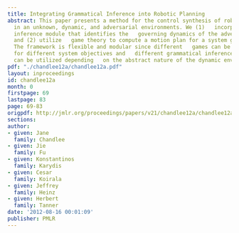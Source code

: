 ```yaml
---
title: Integrating Grammatical Inference into Robotic Planning
abstract: This paper presents a method for the control synthesis of robotic   systems
  in an unknown, dynamic, and adversarial environments. We (1)   incorporate a grammatical
  inference module that identifies the   governing dynamics of the adversarial environment
  and (2) utilize   game theory to compute a motion plan for a system given a task   specification.
  The framework is flexible and modular since different   games can be formulated
  for different system objectives and   different grammatical inference algorithms
  can be utilized depending   on the abstract nature of the dynamic environment.
pdf: "./chandlee12a/chandlee12a.pdf"
layout: inproceedings
id: chandlee12a
month: 0
firstpage: 69
lastpage: 83
page: 69-83
origpdf: http://jmlr.org/proceedings/papers/v21/chandlee12a/chandlee12a.pdf
sections: 
author:
- given: Jane
  family: Chandlee
- given: Jie
  family: Fu
- given: Konstantinos
  family: Karydis
- given: Cesar
  family: Koirala
- given: Jeffrey
  family: Heinz
- given: Herbert
  family: Tanner
date: '2012-08-16 00:01:09'
publisher: PMLR
---
```

